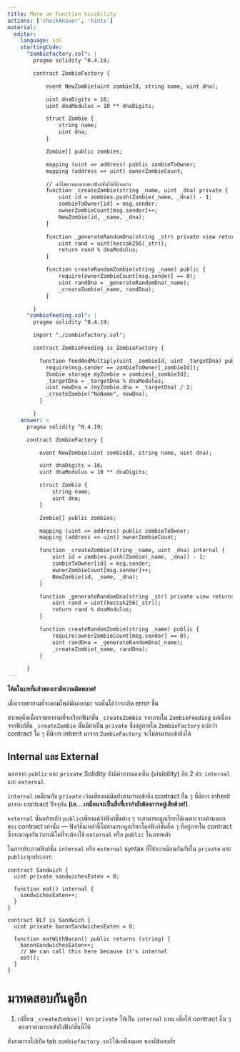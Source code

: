 ```yaml
---
title: More on Function Visibility
actions: ['checkAnswer', 'hints']
material:
  editor:
    language: sol
    startingCode:
      "zombiefactory.sol": |
        pragma solidity ^0.4.19;

        contract ZombieFactory {

            event NewZombie(uint zombieId, string name, uint dna);

            uint dnaDigits = 16;
            uint dnaModulus = 10 ** dnaDigits;

            struct Zombie {
                string name;
                uint dna;
            }

            Zombie[] public zombies;

            mapping (uint => address) public zombieToOwner;
            mapping (address => uint) ownerZombieCount;

            // แก้ไขความหมายของฟังก์ชั่นได้ที่ด้านล่าง
            function _createZombie(string _name, uint _dna) private {
                uint id = zombies.push(Zombie(_name, _dna)) - 1;
                zombieToOwner[id] = msg.sender;
                ownerZombieCount[msg.sender]++;
                NewZombie(id, _name, _dna);
            }

            function _generateRandomDna(string _str) private view returns (uint) {
                uint rand = uint(keccak256(_str));
                return rand % dnaModulus;
            }

            function createRandomZombie(string _name) public {
                require(ownerZombieCount[msg.sender] == 0);
                uint randDna = _generateRandomDna(_name);
                _createZombie(_name, randDna);
            }

        }
      "zombiefeeding.sol": |
        pragma solidity ^0.4.19;

        import "./zombiefactory.sol";

        contract ZombieFeeding is ZombieFactory {

          function feedAndMultiply(uint _zombieId, uint _targetDna) public {
            require(msg.sender == zombieToOwner[_zombieId]);
            Zombie storage myZombie = zombies[_zombieId];
            _targetDna = _targetDna % dnaModulus;
            uint newDna = (myZombie.dna + _targetDna) / 2;
            _createZombie("NoName", newDna);
          }

        }
    answer: >
      pragma solidity ^0.4.19;

      contract ZombieFactory {

          event NewZombie(uint zombieId, string name, uint dna);

          uint dnaDigits = 16;
          uint dnaModulus = 10 ** dnaDigits;

          struct Zombie {
              string name;
              uint dna;
          }

          Zombie[] public zombies;

          mapping (uint => address) public zombieToOwner;
          mapping (address => uint) ownerZombieCount;

          function _createZombie(string _name, uint _dna) internal {
              uint id = zombies.push(Zombie(_name, _dna)) - 1;
              zombieToOwner[id] = msg.sender;
              ownerZombieCount[msg.sender]++;
              NewZombie(id, _name, _dna);
          }

          function _generateRandomDna(string _str) private view returns (uint) {
              uint rand = uint(keccak256(_str));
              return rand % dnaModulus;
          }

          function createRandomZombie(string _name) public {
              require(ownerZombieCount[msg.sender] == 0);
              uint randDna = _generateRandomDna(_name);
              _createZombie(_name, randDna);
          }

      }
---
```


**โค้ดในบทที่แล้วของเรามีความผิดพลาด!**

เมื่อเราพยายามที่จะคอมไพล์มันออกมา จะเห็นได้ว่าจะเกิด error ขึ้น

สาเหตุคือเมื่อเราพยายามที่จะเรียกฟังก์ชั่น `_createZombie` จากภายใน `ZombieFeeding` แต่เนื่องจากฟังก์ชั่น `_createZombie` นั้นมีค่าเป็น `private` ซึ่งอยู่ภายใน `ZombieFactory` แปลว่า contract ใด ๆ ที่มีการ inherit มาจาก `ZombieFactory` จะไม่สามารถเข้าถึงได้

## Internal และ External

นอกจาก `public` และ `private` Solidity ยังมีค่าการมองเห็น (visibility) อีก 2 ค่า: `internal` และ `external`.

`internal` เหมือนกับ `private` เว้นเพียงแต่มันยังสามารถเข้าถึง contract อื่น ๆ ที่มีการ inherit มาจาก contract ปัจจุบัน **(เอ... เหมือนจะเป็นสิ่งที่เรากำลังต้องการอยู่เสียด้วย!)**.

`external` นั้นคล้ายกับ `public`เพียงแต่ว่าฟังก์ชั่นต่าง ๆ จะสามารถถูกเรียกได้เฉพาะจากด้านนอกของ contract เท่านั้น — ฟังก์ชั่นเหล่านี้ไม่สามารถถูกเรียกโดยฟังก์ชั่นอื่น ๆ ที่อยู่ภายใน contract ซึ่งจะมาคุยกันว่ากรณีใดที่จะต้องใช้ `external` หรือ `public` ในภายหลัง

ในการประกาศฟังก์ชั่น `internal` หรือ `external`  syntax ที่ใช้จะเหมือนกันกับใน `private` และ `public`ทุกประการ:

```
contract Sandwich {
  uint private sandwichesEaten = 0;

  function eat() internal {
    sandwichesEaten++;
  }
}

contract BLT is Sandwich {
  uint private baconSandwichesEaten = 0;

  function eatWithBacon() public returns (string) {
    baconSandwichesEaten++;
    // We can call this here because it's internal
    eat();
  }
}
```

# มาทดสอบกันดูอีก

1. เปลี่ยน `_createZombie()` จาก `private` ให้เป็น `internal` แทน เพื่อให้ contract อื่น ๆ ของเราสามารถเข้าถึงฟังก์ชั่นนี้ได้

  ยังสามารถไปเปิด tab `zombiefactory.sol`ได้เหมือนเคย หากมีข้อสงสัย
